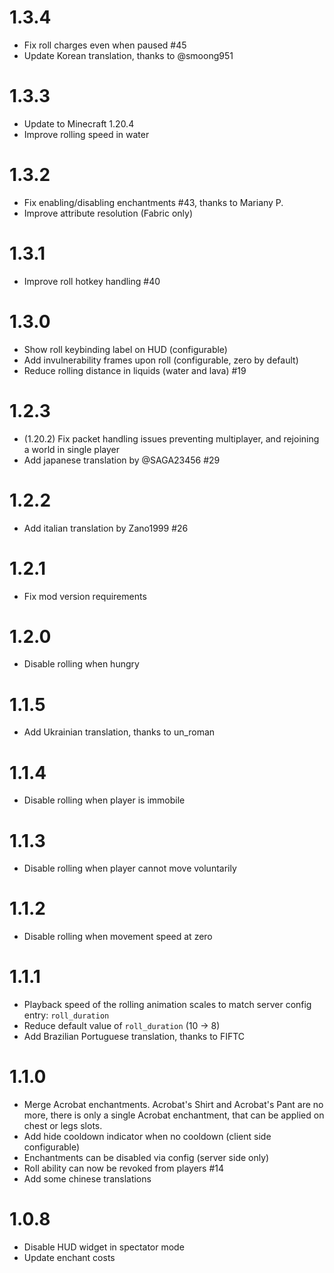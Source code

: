 # 1.3.4

- Fix roll charges even when paused #45
- Update Korean translation, thanks to @smoong951

# 1.3.3
- Update to Minecraft 1.20.4
- Improve rolling speed in water

# 1.3.2

- Fix enabling/disabling enchantments #43, thanks to Mariany P.
- Improve attribute resolution (Fabric only)

# 1.3.1

- Improve roll hotkey handling #40

# 1.3.0

- Show roll keybinding label on HUD (configurable)
- Add invulnerability frames upon roll (configurable, zero by default)
- Reduce rolling distance in liquids (water and lava) #19

# 1.2.3

- (1.20.2) Fix packet handling issues preventing multiplayer, and rejoining a world in single player 
- Add japanese translation by @SAGA23456 #29

# 1.2.2

- Add italian translation by Zano1999 #26

# 1.2.1

- Fix mod version requirements

# 1.2.0

- Disable rolling when hungry

# 1.1.5

- Add Ukrainian translation, thanks to un_roman

# 1.1.4
- Disable rolling when player is immobile

# 1.1.3
- Disable rolling when player cannot move voluntarily

# 1.1.2
- Disable rolling when movement speed at zero

# 1.1.1
- Playback speed of the rolling animation scales to match server config entry: `roll_duration`
- Reduce default value of `roll_duration` (10 -> 8)
- Add Brazilian Portuguese translation, thanks to FIFTC

# 1.1.0
- Merge Acrobat enchantments. Acrobat's Shirt and Acrobat's Pant are no more, there is only a single Acrobat enchantment, that can be applied on chest or legs slots.
- Add hide cooldown indicator when no cooldown (client side configurable)
- Enchantments can be disabled via config (server side only)
- Roll ability can now be revoked from players #14
- Add some chinese translations

# 1.0.8
- Disable HUD widget in spectator mode
- Update enchant costs